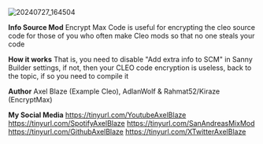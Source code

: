 ![20240727_164504](https://github.com/user-attachments/assets/b2af594d-5dfb-43e9-afba-f6e7597afa10)

**Info Source Mod** 
Encrypt Max Code is useful for encrypting the cleo source code for those of you who often make Cleo mods so that no one steals your code

**How it works**
That is, you need to disable "Add extra info to SCM" in Sanny Builder settings, if not, then your CLEO code encryption is useless, back to the topic, if so you need to compile it

**Author**
Axel Blaze (Example Cleo), AdlanWolf & Rahmat52/Kiraze (EncryptMax)

**My Social Media**
https://tinyurl.com/YoutubeAxelBlaze
https://tinyurl.com/SpotifyAxelBlaze
https://tinyurl.com/SanAndreasMixMod
https://tinyurl.com/GithubAxelBlaze
https://tinyurl.com/XTwitterAxelBlaze
